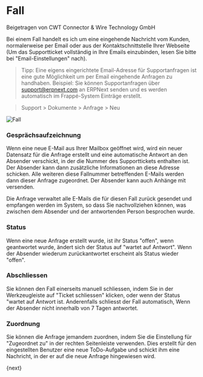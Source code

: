 <!-- add-breadcrumbs -->
# Fall
<span class="text-muted contributed-by">Beigetragen von CWT Connector & Wire Technology GmbH</span>

Bei einem Fall handelt es ich um eine eingehende Nachricht vom Kunden, normalerweise per Email oder aus der Kontaktschnittstelle Ihrer Webseite (Um das Supportticket vollständig in Ihre Emails einzubinden, lesen Sie bitte bei "Email-Einstellungen" nach).

> Tipp: Eine eigens eingerichtete Email-Adresse für Supportanfragen ist eine gute Möglichkeit um per Email eingehende Anfragen zu handhaben. Beispiel: Sie können Supportanfragen über support@erpnext.com an ERPNext senden und es werden automatisch im Frappé-System Einträge erstellt.

> Support > Dokumente > Anfrage > Neu

<img class="screenshot" alt="Fall" src="/docs/assets/img/support/issue.png">

### Gesprächsaufzeichnung

Wenn eine neue E-Mail aus Ihrer Mailbox geöffnet wird, wird ein neuer Datensatz für die Anfrage erstellt und eine automatische Antwort an den Absender verschickt, in der die Nummer des Supporttickets enthalten ist. Der Absender kann dann zusätzliche Informationen an diese Adresse schicken. Alle weiteren diese Fallnummer betreffenden E-Mails  werden dann dieser Anfrage zugeordnet. Der Absender kann auch Anhänge mit versenden.

Die Anfrage verwaltet alle E-Mails die für diesen Fall zurück gesendet und empfangen werden im System, so dass Sie nachvollziehen können, was zwischen dem Absender und der antwortenden Person besprochen wurde.

### Status

Wenn eine neue Anfrage erstellt wurde, ist ihr Status "offen", wenn geantwortet wurde, ändert sich der Status auf "wartet auf Antwort". Wenn der Absender wiederum zurückantwortet erscheint als Status wieder "offen".

### Abschliessen

Sie können den Fall einerseits manuell schliessen, indem Sie in der Werkzeugleiste auf "Ticket schliessen" klicken, oder wenn der Status "wartet auf Antwort ist. Anderenfalls schliesst der Fall automatisch, Wenn der Absender nicht innerhalb von 7 Tagen antwortet.

### Zuordnung

Sie können die Anfrage jemandem zuordnen, indem Sie die Einstellung für "Zugeordnet zu" in der rechten Seitenleiste verwenden. Dies erstellt für den eingestellten Benutzer eine neue ToDo-Aufgabe und schickt ihm eine Nachricht, in der er auf die neue Anfrage hingewiesen wird.

{next}
